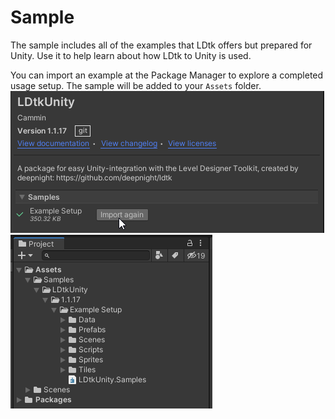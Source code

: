 # Sample

The sample includes all of the examples that LDtk offers but prepared for Unity. Use it to help learn about how LDtk to Unity is used.

You can import an example at the Package Manager to explore a completed usage setup. The sample will be added to your `Assets` folder.  
![Sample](../../images/unity/package/Sample.png)
![Sample](../../images/unity/project/SampleProjectView.png)
